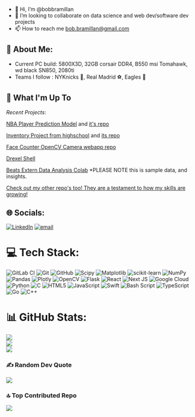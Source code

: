 - 👋 Hi, I’m @bobbramillan
- 🌱 I’m looking to collaborate on data science and web dev/software dev projects
- 📫 How to reach me bob.bramillan@gmail.com

<!---
bobbramillan/bobbramillan is a ✨ special ✨ repository because its `README.md` (this file) appears on your GitHub profile.
You can click the Preview link to take a look at your changes.
--->

## 💫 About Me:
* Current PC build: 5800X3D, 32GB corsair DDR4, B550 msi Tomahawk, wd black SN850, 2080ti
* Teams I follow : NYKnicks 🏀, Real Madrid ⚽, Eagles 🏈

## 🚀 What I'm Up To

*Recent Projects*:

[NBA Player Prediction Model](https://nba-study-103.streamlit.app/) and [it's repo](https://github.com/man-bug/nba-study-103)

[Inventory Project from highschool](https://inventory-project-lemon.vercel.app/) and [its repo](https://github.com/bobbramillan/InventoryProject)

[Face Counter OpenCV Camera webapp repo](https://github.com/bobbramillan/faceCounter)

[Drexel Shell](https://github.com/bobbramillan/cs283)

[Beats Extern Data Analysis Colab](https://colab.research.google.com/drive/15WoSjmyVPfmqzP6AbyRXb-s2T5U8toNy?usp=sharing) *PLEASE NOTE this is sample data, and insights. 

[Check out my other repo's too! They are a testament to how my skills are growing!](https://github.com/bobbramillan?tab=repositories)

## 🌐 Socials:
[![LinkedIn](https://img.shields.io/badge/LinkedIn-%230077B5.svg?logo=linkedin&logoColor=white)](https://linkedin.com/in/bavananb) [![email](https://img.shields.io/badge/Email-D14836?logo=gmail&logoColor=white)](mailto:bobbramillan@gmail.com) 

# 💻 Tech Stack:
![GitLab CI](https://img.shields.io/badge/gitlab%20CI-%23181717.svg?style=for-the-badge&logo=gitlab&logoColor=white) ![Git](https://img.shields.io/badge/git-%23F05033.svg?style=for-the-badge&logo=git&logoColor=white) ![GitHub](https://img.shields.io/badge/github-%23121011.svg?style=for-the-badge&logo=github&logoColor=white) ![Scipy](https://img.shields.io/badge/SciPy-%230C55A5.svg?style=for-the-badge&logo=scipy&logoColor=%white) ![Matplotlib](https://img.shields.io/badge/Matplotlib-%23ffffff.svg?style=for-the-badge&logo=Matplotlib&logoColor=black) ![scikit-learn](https://img.shields.io/badge/scikit--learn-%23F7931E.svg?style=for-the-badge&logo=scikit-learn&logoColor=white) ![NumPy](https://img.shields.io/badge/numpy-%23013243.svg?style=for-the-badge&logo=numpy&logoColor=white) ![Pandas](https://img.shields.io/badge/pandas-%23150458.svg?style=for-the-badge&logo=pandas&logoColor=white) ![Plotly](https://img.shields.io/badge/Plotly-%233F4F75.svg?style=for-the-badge&logo=plotly&logoColor=white) ![OpenCV](https://img.shields.io/badge/opencv-%23white.svg?style=for-the-badge&logo=opencv&logoColor=white) ![Flask](https://img.shields.io/badge/flask-%23000.svg?style=for-the-badge&logo=flask&logoColor=white) ![React](https://img.shields.io/badge/react-%2320232a.svg?style=for-the-badge&logo=react&logoColor=%2361DAFB) ![Next JS](https://img.shields.io/badge/Next-black?style=for-the-badge&logo=next.js&logoColor=white) ![Google Cloud](https://img.shields.io/badge/GoogleCloud-%234285F4.svg?style=for-the-badge&logo=google-cloud&logoColor=white) ![Python](https://img.shields.io/badge/python-3670A0?style=for-the-badge&logo=python&logoColor=ffdd54) ![C](https://img.shields.io/badge/c-%2300599C.svg?style=for-the-badge&logo=c&logoColor=white) ![HTML5](https://img.shields.io/badge/html5-%23E34F26.svg?style=for-the-badge&logo=html5&logoColor=white) ![JavaScript](https://img.shields.io/badge/javascript-%23323330.svg?style=for-the-badge&logo=javascript&logoColor=%23F7DF1E) ![Swift](https://img.shields.io/badge/swift-F54A2A?style=for-the-badge&logo=swift&logoColor=white) ![Bash Script](https://img.shields.io/badge/bash_script-%23121011.svg?style=for-the-badge&logo=gnu-bash&logoColor=white) ![TypeScript](https://img.shields.io/badge/typescript-%23007ACC.svg?style=for-the-badge&logo=typescript&logoColor=white) ![Go](https://img.shields.io/badge/go-%2300ADD8.svg?style=for-the-badge&logo=go&logoColor=white) ![C++](https://img.shields.io/badge/c++-%2300599C.svg?style=for-the-badge&logo=c%2B%2B&logoColor=white)
# 📊 GitHub Stats:
![](https://github-readme-stats.vercel.app/api?username=bobbramillan&theme=dark&hide_border=false&include_all_commits=true&count_private=false)<br/>
![](https://nirzak-streak-stats.vercel.app/?user=bobbramillan&theme=dark&hide_border=false)<br/>
![](https://github-readme-stats.vercel.app/api/top-langs/?username=bobbramillan&theme=dark&hide_border=false&include_all_commits=true&count_private=false&layout=compact)

### ✍️ Random Dev Quote
![](https://quotes-github-readme.vercel.app/api?type=horizontal&theme=radical)

### 🔝 Top Contributed Repo
![](https://github-contributor-stats.vercel.app/api?username=bobbramillan&limit=5&theme=dark&combine_all_yearly_contributions=true)

<!-- Proudly created with GPRM ( https://gprm.itsvg.in ) -->
